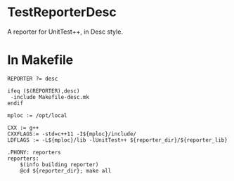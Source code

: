 # TestReporterDesc
A reporter for UnitTest++, in Desc style.

# In Makefile

```make
REPORTER ?= desc

ifeq ($(REPORTER),desc)
 -include Makefile-desc.mk
endif

mploc := /opt/local

CXX	:= g++
CXXFLAGS:= -std=c++11 -I${mploc}/include/
LDFLAGS := -L${mploc}/lib -lUnitTest++ ${reporter_dir}/${reporter_lib}

.PHONY: reporters
reporters:
	$(info building reporter)
	@cd ${reporter_dir}; make all
```
